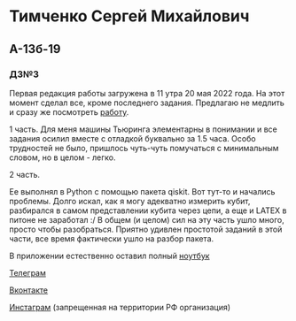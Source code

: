 # Тимченко Сергей Михайлович 
## А-13б-19 
### ДЗ№3

Первая редакция работы загружена в 11 утра 20 мая 2022 года. На этот момент сделал все, кроме последнего задания.
Предлагаю не медлить и сразу же посмотреть [работу](TMV_3_Timchenko.pdf).

1 часть. 
Для меня машины Тьюринга элементарны в понимании и все задания осилил вместе с отладкой буквально за 1.5 часа. Особо трудностей не было, пришлось чуть-чуть помучаться с минимальным словом, но в целом - легко. 

2 часть. 

Ее выполнял в Python с помощью пакета qiskit. Вот тут-то и начались проблемы. Долго искал, как я могу адекватно измерить кубит, разбирался в самом представлении кубита через цепи, а еще и LATEX в питоне не заработал :/ В общем (и целом) сил на эту часть ушло много, просто чтобы разобраться. Приятно удивлен простотой заданий в этой части, все время фактически ушло на разбор пакета. 

В приложении естественно оставил полный [ноутбук](Quantum_task.ipynb)

[Телеграм](t.me\s3tout) 

[Вконтакте](vk.com\s3tout)

[Инстаграм](instagram.com\_sergtim_) (запрещенная на территории РФ организация)
